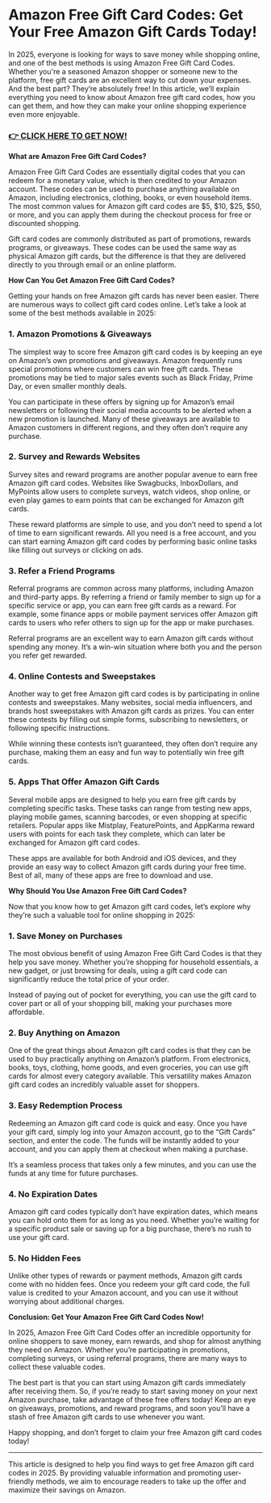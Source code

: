 # Amazon Free Gift Card Codes: Get Your Free Amazon Gift Cards Today!

In 2025, everyone is looking for ways to save money while shopping online, and one of the best methods is using Amazon Free Gift Card Codes. Whether you're a seasoned Amazon shopper or someone new to the platform, free gift cards are an excellent way to cut down your expenses. And the best part? They’re absolutely free! In this article, we’ll explain everything you need to know about Amazon free gift card codes, how you can get them, and how they can make your online shopping experience even more enjoyable.

### [👉 CLICK HERE TO GET NOW!](https://freerewards.xyz/amazon/go/)

**What are Amazon Free Gift Card Codes?**

Amazon Free Gift Card Codes are essentially digital codes that you can redeem for a monetary value, which is then credited to your Amazon account. These codes can be used to purchase anything available on Amazon, including electronics, clothing, books, or even household items. The most common values for Amazon gift card codes are $5, $10, $25, $50, or more, and you can apply them during the checkout process for free or discounted shopping.

Gift card codes are commonly distributed as part of promotions, rewards programs, or giveaways. These codes can be used the same way as physical Amazon gift cards, but the difference is that they are delivered directly to you through email or an online platform.

**How Can You Get Amazon Free Gift Card Codes?**

Getting your hands on free Amazon gift cards has never been easier. There are numerous ways to collect gift card codes online. Let’s take a look at some of the best methods available in 2025:

### 1. **Amazon Promotions & Giveaways**

The simplest way to score free Amazon gift card codes is by keeping an eye on Amazon’s own promotions and giveaways. Amazon frequently runs special promotions where customers can win free gift cards. These promotions may be tied to major sales events such as Black Friday, Prime Day, or even smaller monthly deals. 

You can participate in these offers by signing up for Amazon’s email newsletters or following their social media accounts to be alerted when a new promotion is launched. Many of these giveaways are available to Amazon customers in different regions, and they often don’t require any purchase.

### 2. **Survey and Rewards Websites**

Survey sites and reward programs are another popular avenue to earn free Amazon gift card codes. Websites like Swagbucks, InboxDollars, and MyPoints allow users to complete surveys, watch videos, shop online, or even play games to earn points that can be exchanged for Amazon gift cards.

These reward platforms are simple to use, and you don’t need to spend a lot of time to earn significant rewards. All you need is a free account, and you can start earning Amazon gift card codes by performing basic online tasks like filling out surveys or clicking on ads.

### 3. **Refer a Friend Programs**

Referral programs are common across many platforms, including Amazon and third-party apps. By referring a friend or family member to sign up for a specific service or app, you can earn free gift cards as a reward. For example, some finance apps or mobile payment services offer Amazon gift cards to users who refer others to sign up for the app or make purchases.

Referral programs are an excellent way to earn Amazon gift cards without spending any money. It’s a win-win situation where both you and the person you refer get rewarded.

### 4. **Online Contests and Sweepstakes**

Another way to get free Amazon gift card codes is by participating in online contests and sweepstakes. Many websites, social media influencers, and brands host sweepstakes with Amazon gift cards as prizes. You can enter these contests by filling out simple forms, subscribing to newsletters, or following specific instructions.

While winning these contests isn’t guaranteed, they often don’t require any purchase, making them an easy and fun way to potentially win free gift cards.

### 5. **Apps That Offer Amazon Gift Cards**

Several mobile apps are designed to help you earn free gift cards by completing specific tasks. These tasks can range from testing new apps, playing mobile games, scanning barcodes, or even shopping at specific retailers. Popular apps like Mistplay, FeaturePoints, and AppKarma reward users with points for each task they complete, which can later be exchanged for Amazon gift card codes.

These apps are available for both Android and iOS devices, and they provide an easy way to collect Amazon gift cards during your free time. Best of all, many of these apps are free to download and use.

**Why Should You Use Amazon Free Gift Card Codes?**

Now that you know how to get Amazon gift card codes, let’s explore why they’re such a valuable tool for online shopping in 2025:

### 1. **Save Money on Purchases**

The most obvious benefit of using Amazon Free Gift Card Codes is that they help you save money. Whether you’re shopping for household essentials, a new gadget, or just browsing for deals, using a gift card code can significantly reduce the total price of your order. 

Instead of paying out of pocket for everything, you can use the gift card to cover part or all of your shopping bill, making your purchases more affordable.

### 2. **Buy Anything on Amazon**

One of the great things about Amazon gift card codes is that they can be used to buy practically anything on Amazon’s platform. From electronics, books, toys, clothing, home goods, and even groceries, you can use gift cards for almost every category available. This versatility makes Amazon gift card codes an incredibly valuable asset for shoppers.

### 3. **Easy Redemption Process**

Redeeming an Amazon gift card code is quick and easy. Once you have your gift card, simply log into your Amazon account, go to the “Gift Cards” section, and enter the code. The funds will be instantly added to your account, and you can apply them at checkout when making a purchase.

It’s a seamless process that takes only a few minutes, and you can use the funds at any time for future purchases.

### 4. **No Expiration Dates**

Amazon gift card codes typically don’t have expiration dates, which means you can hold onto them for as long as you need. Whether you’re waiting for a specific product sale or saving up for a big purchase, there’s no rush to use your gift card.

### 5. **No Hidden Fees**

Unlike other types of rewards or payment methods, Amazon gift cards come with no hidden fees. Once you redeem your gift card code, the full value is credited to your Amazon account, and you can use it without worrying about additional charges.

**Conclusion: Get Your Amazon Free Gift Card Codes Now!**

In 2025, Amazon Free Gift Card Codes offer an incredible opportunity for online shoppers to save money, earn rewards, and shop for almost anything they need on Amazon. Whether you’re participating in promotions, completing surveys, or using referral programs, there are many ways to collect these valuable codes.

The best part is that you can start using Amazon gift cards immediately after receiving them. So, if you’re ready to start saving money on your next Amazon purchase, take advantage of these free offers today! Keep an eye on giveaways, promotions, and reward programs, and soon you’ll have a stash of free Amazon gift cards to use whenever you want.

Happy shopping, and don’t forget to claim your free Amazon gift card codes today!

---

This article is designed to help you find ways to get free Amazon gift card codes in 2025. By providing valuable information and promoting user-friendly methods, we aim to encourage readers to take up the offer and maximize their savings on Amazon.
